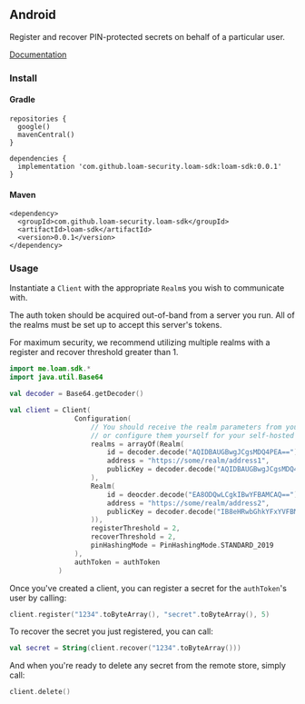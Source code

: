 ## Android

Register and recover PIN-protected secrets on behalf of a particular user.

[Documentation](http://34.160.204.87/android/loam-sdk/me.loam.sdk/)

### Install

#### Gradle

```
repositories {
  google()
  mavenCentral()
}

dependencies {
  implementation 'com.github.loam-security.loam-sdk:loam-sdk:0.0.1'
}
```

#### Maven

```
<dependency>
  <groupId>com.github.loam-security.loam-sdk</groupId>
  <artifactId>loam-sdk</artifactId>
  <version>0.0.1</version>
</dependency>
```

### Usage

Instantiate a `Client` with the appropriate `Realm`s you wish to communicate with.

The auth token should be acquired out-of-band from a server you run. All of the realms must be set up to accept this server's tokens.

For maximum security, we recommend utilizing multiple realms with a register and recover threshold greater than 1.

```kotlin
import me.loam.sdk.*
import java.util.Base64

val decoder = Base64.getDecoder()

val client = Client(
                Configuration(
                    // You should receive the realm parameters from your realm provider,
                    // or configure them yourself for your self-hosted realm.
                    realms = arrayOf(Realm(
                        id = decoder.decode("AQIDBAUGBwgJCgsMDQ4PEA=="),
                        address = "https://some/realm/address1",
                        publicKey = decoder.decode("AQIDBAUGBwgJCgsMDQ4PEBESExQVFhcYGRobHB0eHyA=")
                    ),
                    Realm(
                        id = deocder.decode("EA8ODQwLCgkIBwYFBAMCAQ=="),
                        address = "https://some/realm/address2",
                        publicKey = decoder.decode("IB8eHRwbGhkYFxYVFBMSERAPDg0MCwoJCAcGBQQDAgE=")
                    )),
                    registerThreshold = 2,
                    recoverThreshold = 2,
                    pinHashingMode = PinHashingMode.STANDARD_2019
                ),
                authToken = authToken
            )
```

Once you've created a client, you can register a secret for the `authToken`'s user by calling:

```kotlin
client.register("1234".toByteArray(), "secret".toByteArray(), 5)
```

To recover the secret you just registered, you can call:

```kotlin
val secret = String(client.recover("1234".toByteArray()))
```

And when you're ready to delete any secret from the remote store, simply call:

```kotlin
client.delete()
```
